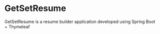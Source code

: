 # GetSetResume

GetSetResume is a resume builder application developed using Spring Boot + Thymeleaf
